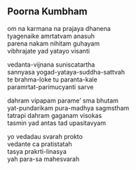 ## Poorna Kumbham


om na karmana na prajaya dhanena  
tyagenaike amrtatvam anasuh  
parena nakam nihitam guhayam  
vibhrajate yad yatayo visanti

vedanta-vijnana suniscatartha  
sannyasa yogad-yataya-suddha-sattvah  
te brahma-loke tu paranta-kale  
paramrtat-parimucyanti sarve

dahram vipapam parame’ sma bhutam  
yat-pundarikam pura-madhya sagmstham  
tatrapi dahram gaganam visokas  
tasmin yad antas tad upasitavyam

yo vedadau svarah prokto  
vedante ca pratistatah  
tasya prakrti-linasya  
yah para-sa mahesvarah

